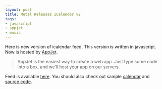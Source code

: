```yaml
---
layout: post
title: Metal Releases ICalendar v2
tags:
- javascript
- appjet
- music
---
```


Here is new version of icalendar feed. This version is written in javascript. 
Now is hosted by [AppJet](http://appjet.com/).
>AppJet is the easiest way to create a web app. Just type some code into a box, and we'll host your app on our servers.

Feed is available [here](http://metalstorm-releases.appjet.net/calendar.ics).
You should also check out sample [calendar](http://metalstorm-releases.appjet.net/) and [source code](http://source.metalstorm-releases.appjet.net/).